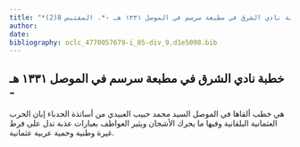 ```yaml
---
title: "*مخطوطات ومطبوعات : خطبة نادي الشرق في مطبعة سرسم في الموصل ١٣٣١ هـ -*. المقتبس 8(2)"
author: 
date: 
bibliography: oclc_4770057679-i_85-div_9.d1e5098.bib
---
```




##  خطبة نادي الشرق   في مطبعة سرسم في الموصل  ١٣٣١  هـ - 


 هي خطب ألقاها في الموصل السيد محمد حبيب العبيدي من أساتذة الحدباء إبان الحرب العثمانية البلقانية وفيها ما يحرك الأشجان ويثير العواطف بعبارات عذبة تدل على فرط غيرة وطنية وحمية عربية عثمانية. 
